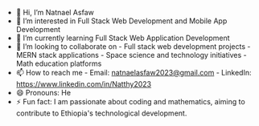 - 👋 Hi, I’m Natnael Asfaw
- 👀 I’m interested in Full Stack Web Development and Mobile App Development
- 🌱 I’m currently learning Full Stack Web Application Development
- 💞️ I’m looking to collaborate on
        - Full stack web development projects
        - MERN stack applications
        - Space science and technology initiatives
        - Math education platforms
- 📫 How to reach me
        - Email: natnaelasfaw2023@gmail.com
        - LinkedIn: https://www.linkedin.com/in/Natthy2023 
- 😄 Pronouns: He
- ⚡ Fun fact: I am passionate about coding and mathematics, aiming to contribute to Ethiopia's technological development.


<!---
Natthy2023/Natthy2023 is a ✨ special ✨ repository because its `README.md` (this file) appears on your GitHub profile.
You can click the Preview link to take a look at your changes.
--->
